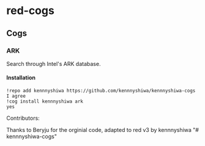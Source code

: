 # red-cogs

## Cogs

### ARK

Search through Intel's ARK database.

#### Installation

```
!repo add kennnyshiwa https://github.com/kennnyshiwa/kennnyshiwa-cogs
I agree
!cog install kennnyshiwa ark
yes
```
Contributors:

Thanks to Beryju for the orginial code, adapted to red v3 by kennnyshiwa
"# kennnyshiwa-cogs" 
